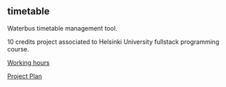 ## timetable
Waterbus timetable management tool.

10 credits project associated to Helsinki University fullstack programming course.

[Working hours](hours.md)

[Project Plan](plan.md)
